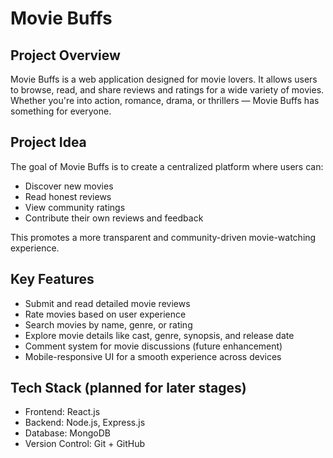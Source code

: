 # Movie Buffs

## Project Overview
Movie Buffs is a web application designed for movie lovers. It allows users to browse, read, and share reviews and ratings for a wide variety of movies. Whether you're into action, romance, drama, or thrillers — Movie Buffs has something for everyone.

## Project Idea
The goal of Movie Buffs is to create a centralized platform where users can:
- Discover new movies
- Read honest reviews
- View community ratings
- Contribute their own reviews and feedback

This promotes a more transparent and community-driven movie-watching experience.

## Key Features
- Submit and read detailed movie reviews
- Rate movies based on user experience
- Search movies by name, genre, or rating
- Explore movie details like cast, genre, synopsis, and release date
- Comment system for movie discussions (future enhancement)
- Mobile-responsive UI for a smooth experience across devices

## Tech Stack (planned for later stages)
- Frontend: React.js
- Backend: Node.js, Express.js
- Database: MongoDB
- Version Control: Git + GitHub
